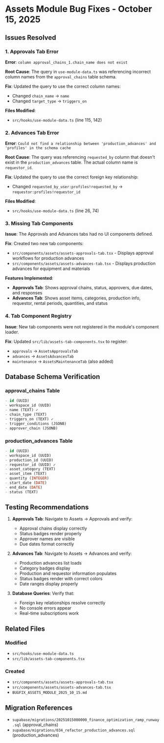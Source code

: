 # Assets Module Bug Fixes - October 15, 2025

## Issues Resolved

### 1. Approvals Tab Error
**Error**: `column approval_chains_1.chain_name does not exist`

**Root Cause**: The query in `use-module-data.ts` was referencing incorrect column names from the `approval_chains` table schema.

**Fix**: Updated the query to use the correct column names:
- Changed `chain_name` → `name`
- Changed `target_type` → `triggers_on`

**Files Modified**:
- `src/hooks/use-module-data.ts` (line 115, 142)

### 2. Advances Tab Error
**Error**: `Could not find a relationship between 'production_advances' and 'profiles' in the schema cache`

**Root Cause**: The query was referencing `requested_by` column that doesn't exist in the `production_advances` table. The actual column name is `requestor_id`.

**Fix**: Updated the query to use the correct foreign key relationship:
- Changed `requested_by_user:profiles!requested_by` → `requestor:profiles!requestor_id`

**Files Modified**:
- `src/hooks/use-module-data.ts` (line 26, 74)

### 3. Missing Tab Components
**Issue**: The Approvals and Advances tabs had no UI components defined.

**Fix**: Created two new tab components:
- `src/components/assets/assets-approvals-tab.tsx` - Displays approval workflows for production advances
- `src/components/assets/assets-advances-tab.tsx` - Displays production advances for equipment and materials

**Features Implemented**:
- **Approvals Tab**: Shows approval chains, status, approvers, due dates, and responses
- **Advances Tab**: Shows asset items, categories, production info, requestor, rental periods, quantities, and status

### 4. Tab Component Registry
**Issue**: New tab components were not registered in the module's component loader.

**Fix**: Updated `src/lib/assets-tab-components.tsx` to register:
- `approvals` → `AssetsApprovalsTab`
- `advances` → `AssetsAdvancesTab`
- `maintenance` → `AssetsMaintenanceTab` (also added)

## Database Schema Verification

### approval_chains Table
```sql
- id (UUID)
- workspace_id (UUID)
- name (TEXT) ✓
- chain_type (TEXT)
- triggers_on (TEXT) ✓
- trigger_conditions (JSONB)
- approver_chain (JSONB)
```

### production_advances Table
```sql
- id (UUID)
- workspace_id (UUID)
- production_id (UUID)
- requestor_id (UUID) ✓
- asset_category (TEXT)
- asset_item (TEXT)
- quantity (INTEGER)
- start_date (DATE)
- end_date (DATE)
- status (TEXT)
```

## Testing Recommendations

1. **Approvals Tab**: Navigate to Assets → Approvals and verify:
   - Approval chains display correctly
   - Status badges render properly
   - Approver names are visible
   - Due dates format correctly

2. **Advances Tab**: Navigate to Assets → Advances and verify:
   - Production advances list loads
   - Category badges display
   - Production and requestor information populates
   - Status badges render with correct colors
   - Date ranges display properly

3. **Database Queries**: Verify that:
   - Foreign key relationships resolve correctly
   - No console errors appear
   - Real-time subscriptions work

## Related Files

### Modified
- `src/hooks/use-module-data.ts`
- `src/lib/assets-tab-components.tsx`

### Created
- `src/components/assets/assets-approvals-tab.tsx`
- `src/components/assets/assets-advances-tab.tsx`
- `BUGFIX_ASSETS_MODULE_2025_10_15.md`

## Migration References
- `supabase/migrations/20251015000000_finance_optimization_ramp_runway.sql` (approval_chains)
- `supabase/migrations/034_refactor_production_advances.sql` (production_advances)
